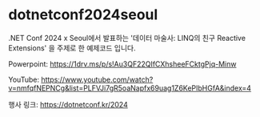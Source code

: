 # dotnetconf2024seoul
.NET Conf 2024 x Seoul에서 발표하는 '데이터 마술사: LINQ의 친구 Reactive Extensions' 을 주제로 한 예제코드 입니다.

Powerpoint: https://1drv.ms/p/s!Au3QF22QIfCXhsheeFCktgPjq-Minw

YouTube: https://www.youtube.com/watch?v=nmfqfNEPNCg&list=PLFVJi7gR5oaNapfx69uag1Z6KePIbHGfA&index=4

행사 링크: https://dotnetconf.kr/2024
